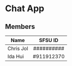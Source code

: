 # Chat App

## Members
| Name     | SFSU ID           | 
| ------------- |:-------------:| 
| Chris Jol   | ##########|
| Ida Hui     | #911912370     |  

